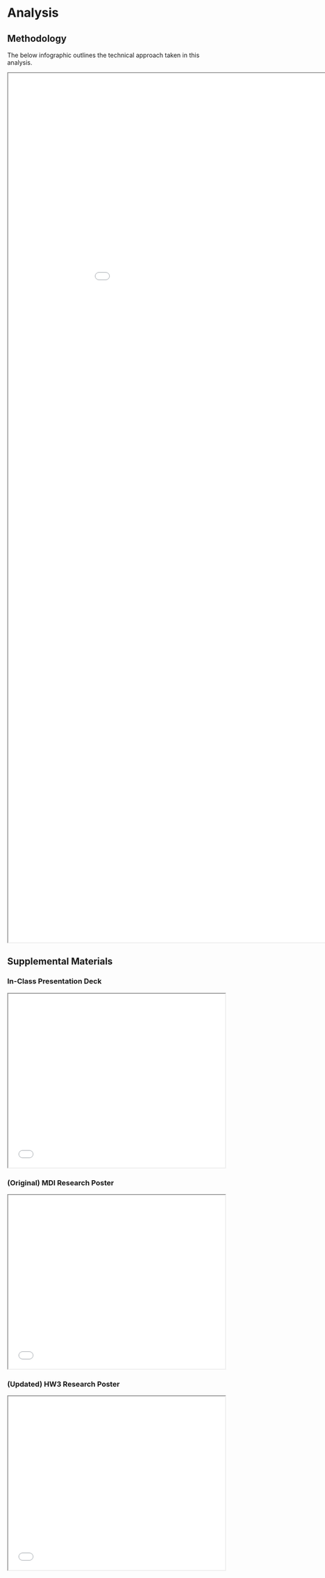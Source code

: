 # Analysis


## Methodology
The below infographic outlines the technical approach taken in this analysis. 

<iframe src="method.png" width="1000" height="2000"></iframe>


## Supplemental Materials
### In-Class Presentation Deck
<iframe src="ANLY 599 HW3 Deliverable.pdf" width="500" height="400"></iframe>

### (Original) MDI Research Poster
<iframe src="MDIScholars_Farris_ResearchPosterTemplateFall2022.pdf" width="500" height="400"></iframe>

### (Updated) HW3 Research Poster
<iframe src="hw3.pdf" width="500" height="400"></iframe>
